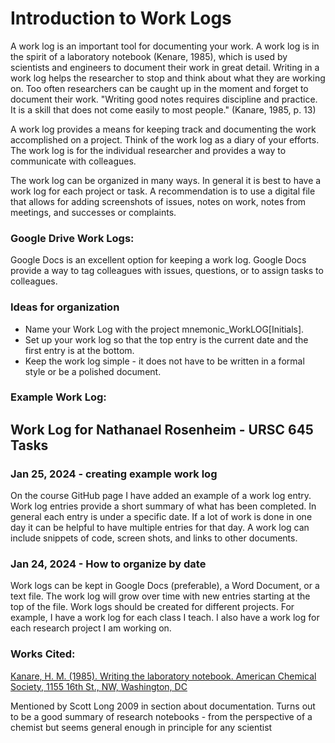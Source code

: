 # Introduction to Work Logs 
A work log is an important tool for documenting your work. A work log is in the spirit of a laboratory notebook (Kenare, 1985), which is used by scientists and engineers to document their work in great detail. Writing in a work log helps the researcher to stop and think about what they are working on. Too often researchers can be caught up in the moment and forget to document their work. "Writing good notes requires discipline and practice. It is a skill that does not come easily to most people." (Kanare, 1985, p. 13)

A work log provides a means for keeping track and documenting the work accomplished on a project. Think of the work log as a diary of your efforts. The work log is for the individual researcher and provides a way to communicate with colleagues. 

The work log can be organized in many ways. In general it is best to have a work log for each project or task. A recommendation is to use a digital file that allows for adding screenshots of issues, notes on work, notes from meetings, and successes or complaints.

### Google Drive Work Logs:
Google Docs is an excellent option for keeping a work log. Google Docs provide a way to tag colleagues with issues, questions, or to assign tasks to colleagues.

### Ideas for organization
- Name your Work Log with the project mnemonic_WorkLOG[Initials].
- Set up your work log so that the top entry is the current date and the first entry is at the bottom.
- Keep the work log simple - it does not have to be written in a formal style or be a polished document.

### Example Work Log:

## Work Log for Nathanael Rosenheim - URSC 645 Tasks

### Jan 25, 2024 - creating example work log
On the course GitHub page I have added an example of a work log entry. Work log entries provide a short summary of what has been completed. In general each entry is under a specific date. If a lot of work is done in one day it can be helpful to have multiple entries for that day. A work log can include snippets of code, screen shots, and links to other documents.

### Jan 24, 2024 - How to organize by date
Work logs can be kept in Google Docs (preferable), a Word Document, or a text file. The work log will grow over time with new entries starting at the top of the file. Work logs should be created for different projects. For example, I have a work log for each class I teach. I also have a work log for each research project I am working on.


### Works Cited:
[Kanare, H. M. (1985). Writing the laboratory notebook. American Chemical Society, 1155 16th St., NW, Washington, DC](https://files.eric.ed.gov/fulltext/ED344734.pdf)

Mentioned by Scott Long 2009 in section about documentation.
Turns out to be a good summary of research notebooks - from the perspective of a chemist but seems general enough in principle for any scientist
